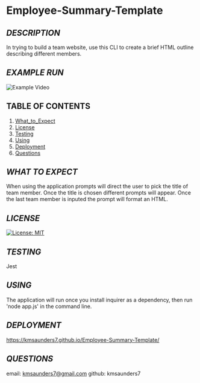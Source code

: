 # Employee-Summary-Template

## *DESCRIPTION*
In trying to build a team website, use this CLI to create a brief HTML outline describing different members.

## *EXAMPLE RUN*

![Example Video](./assets/example.gif)

## TABLE OF CONTENTS

1. [What_to_Expect](#usage)
2. [License](#license)
3. [Testing](#testing)
4. [Using](#using)
5. [Deployment](#deployment)
6. [Questions](#questions)



## *WHAT TO EXPECT* 

When using the application prompts will direct the user to pick the title of team member. Once the title is chosen different prompts will appear. Once the last team member is inputed the prompt will format an HTML.

## *LICENSE*

[![License: MIT](https://img.shields.io/badge/License-MIT-yellow.svg)](https://opensource.org/licenses/MIT)

## *TESTING*
Jest

## *USING*
The application will run once you install inquirer as a dependency, then run 'node app.js' in the command line.

## *DEPLOYMENT*
https://kmsaunders7.github.io/Employee-Summary-Template/

## *QUESTIONS*

email: kmsaunders7@gmail.com
github: kmsaunders7
